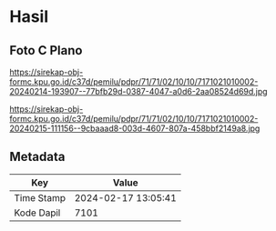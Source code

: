 # Hasil

## Foto C Plano

https://sirekap-obj-formc.kpu.go.id/c37d/pemilu/pdpr/71/71/02/10/10/7171021010002-20240214-193907--77bfb29d-0387-4047-a0d6-2aa08524d69d.jpg

https://sirekap-obj-formc.kpu.go.id/c37d/pemilu/pdpr/71/71/02/10/10/7171021010002-20240215-111156--9cbaaad8-003d-4607-807a-458bbf2149a8.jpg


## Metadata

| Key        | Value               |
| ---------- | ------------------- |
| Time Stamp | 2024-02-17 13:05:41 |
| Kode Dapil | 7101                |



